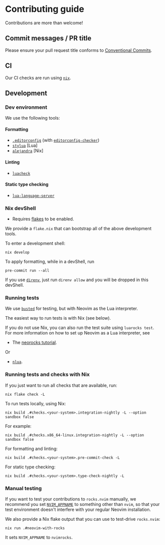 # Contributing guide

Contributions are more than welcome!

## Commit messages / PR title

Please ensure your pull request title conforms to [Conventional Commits](https://www.conventionalcommits.org/en/v1.0.0/).

## CI

Our CI checks are run using [`nix`](https://nixos.org/download.html#download-nix).

## Development

### Dev environment

We use the following tools:

#### Formatting

- [`.editorconfig`](https://editorconfig.org/) (with [`editorconfig-checker`](https://github.com/editorconfig-checker/editorconfig-checker))
- [`stylua`](https://github.com/JohnnyMorganz/StyLua) [Lua]
- [`alejandra`](https://github.com/kamadorueda/alejandra) [Nix]

#### Linting

- [`luacheck`](https://github.com/mpeterv/luacheck)

#### Static type checking

- [`lua-language-server`](https://github.com/LuaLS/lua-language-server/wiki/Diagnosis-Report#create-a-report)

### Nix devShell

- Requires [flakes](https://nixos.wiki/wiki/Flakes) to be enabled.

We provide a `flake.nix` that can bootstrap all of the above development tools.

To enter a development shell:

```console
nix develop
```

To apply formatting, while in a devShell, run

```console
pre-commit run --all
```

If you use [`direnv`](https://direnv.net/),
just run `direnv allow` and you will be dropped in this devShell.

### Running tests

We use [`busted`](https://lunarmodules.github.io/busted/) for testing,
but with Neovim as the Lua interpreter.

The easiest way to run tests is with Nix (see below).

If you do not use Nix, you can also run the test suite using `luarocks test`.
For more information on how to set up Neovim as a Lua interpreter, see

- The [neorocks tutorial](https://github.com/nvim-neorocks/neorocks#without-neolua).

Or

- [`nlua`](https://github.com/mfussenegger/nlua).

### Running tests and checks with Nix

If you just want to run all checks that are available, run:

```console
nix flake check -L
```

To run tests locally, using Nix:

```console
nix build .#checks.<your-system>.integration-nightly -L --option sandbox false
```

For example:

```console
nix build .#checks.x86_64-linux.integration-nightly -L --option sandbox false
```

For formatting and linting:

```console
nix build .#checks.<your-system>.pre-commit-check -L
```

For static type checking:

```console
nix build .#checks.<your-system>.type-check-nightly -L
```

### Manual testing

If you want to test your contributions to `rocks.nvim` manually,
we recommend you set [`NVIM_APPNAME`](https://neovim.io/doc/user/starting.html#%24NVIM_APPNAME)
to something other than `nvim`, so that your test environment
doesn't interfere with your regular Neovim installation.

We also provide a Nix flake output that you can use to test-drive `rocks.nvim`:

```console
nix run .#neovim-with-rocks
```

It sets `NVIM_APPNAME` to `nvimrocks`.
